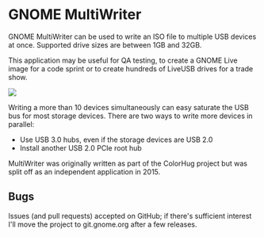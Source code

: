 GNOME MultiWriter
=================

GNOME MultiWriter can be used to write an ISO file to multiple USB devices at
once. Supported drive sizes are between 1GB and 32GB.

This application may be useful for QA testing, to create a GNOME Live image for
a code sprint or to create hundreds of LiveUSB drives for a trade show.

![](https://git.gnome.org/browse/gnome-multi-writer/plain/data/appdata/gmw-startup.png)

Writing a more than 10 devices simultaneously can easy saturate the USB bus for
most storage devices. There are two ways to write more devices in parallel:

 * Use USB 3.0 hubs, even if the storage devices are USB 2.0
 * Install another USB 2.0 PCIe root hub

MultiWriter was originally written as part of the ColorHug project but was
split off as an independent application in 2015.

Bugs
----

Issues (and pull requests) accepted on GitHub; if there's sufficient interest
I'll move the project to git.gnome.org after a few releases.
